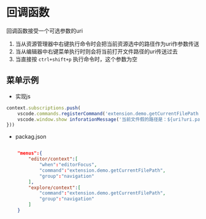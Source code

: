 # 回调函数

回调函数接受一个可选参数的uri

1. 当从资源管理器中右键执行命令时会把当前资源选中的路径作为uri作参数传送
2. 当从编辑器中右键菜单执行时则会将当前打开文件路径的uri传送过去
3. 当直接按 `ctrl+shift+p` 执行命令时，这个参数为空

## 菜单示例

+ 实现js

```js
context.subscriptions.push(
    vscode.commands.registerCommand('extension.demo.getCurrentFilePath',(uri)=> {
    vscode.window.show inforationMessage('当前文件假的路径是：${uri?uri.path:'空'}');
}))
```
+ packag.json

```json

    "menus":{
        "editor/context":[
            "when":"editorFocus",
            "command":"extension.demo.getCurrentFilePath",
            "group":"navigation"
        ],
        "explore/context":[
            "command":"extension.demo.getCurrentFilePath",
            "group":"navigation"
        ]
    }

```

